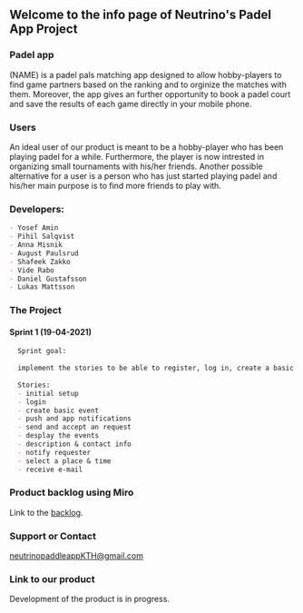 ## Welcome to the info page of Neutrino's Padel App Project

### Padel app

(NAME) is a padel pals matching app designed to allow hobby-players to find game partners based on the ranking and to orginize the matches with them. 
Moreover, the app gives an further opportunity to book a padel court and save the results of each game directly in your mobile phone.

### Users
An ideal user of our product is meant to be a hobby-player who has been playing padel for a while.
Furthermore, the player is now intrested in organizing small tournaments with his/her friends. 
Another possible alternative for a user is a person who has just started playing padel and his/her main purpose is to find more friends to play with.

### Developers:

```markdown
- Yosef Amin
- Pihil Salqvist
- Anna Misnik
- August Paulsrud
- Shafeek Zakko
- Vide Rabo
- Daniel Gustafsson
- Lukas Mattsson
```

### The Project

#### Sprint 1 (19-04-2021)
```markdown
  Sprint goal:
  
  implement the stories to be able to register, log in, create a basic event and find buddies to play with
  
  Stories:
  - initial setup
  - login
  - create basic event
  - push and app notifications
  - send and accept an request
  - desplay the events
  - description & contact info
  - notify requester
  - select a place & time
  - receive e-mail
```

### Product backlog using Miro

Link to the [backlog](https://miro.com/app/board/o9J_lKYHyGQ=/).

### Support or Contact 

neutrinopaddleappKTH@gmail.com

### Link to our product

Development of the product is in progress. 
